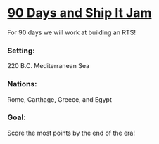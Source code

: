 # [90 Days and Ship It Jam](https://itch.io/jam/90-day-ship-it-jam-2021)
 For 90 days we will work at building an RTS!
 
 ### Setting:
 220 B.C. Mediterranean Sea
 
 ### Nations:
 Rome, Carthage, Greece, and Egypt
 
 ### Goal:
 Score the most points by the end of the era!
